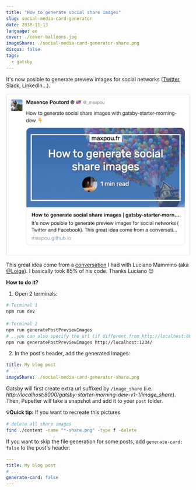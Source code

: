 ```yaml
---
title: "How to generate social share images"
slug: social-media-card-generator
date: 2018-11-13
language: en
cover: ./cover-balloons.jpg
imageShare: ./social-media-card-generator-share.png
disqus: false
tags:
  - gatsby
---
```



It's now posible to generate preview images for social networks ([Twitter](https://cards-dev.twitter.com/validator), Slack, LinkedIn...).

![twitter card](./twitter-card.png)

This great idea come from a [conversation](https://twitter.com/_maxpou/status/1054106299213012992) I had with Luciano Mammino (aka [@Loige](https://twitter.com/loige)). I basically took 85% of his code. Thanks Luciano 😊


**How to do it?**

1. Open 2 terminals:
  ```bash
  # Terminal 1
  npm run dev

  # Terminal 2
  npm run generatePostPreviewImages
  # ..you can also specify the url (if different from http://localhost:8000/)
  npm run generatePostPreviewImages http://localhost:1234/
  ```
2. In the post's header, add the generated images:
  ```yaml
  title: My blog post
  # ...
  imageShare: ./social-media-card-generator-share.png
  ```

Gatsby will first create extra url suffixed by `/image_share` (i.e. *http://localhost:8000/gatsby-starter-morning-dew-v1-1/image_share*). Then, Pupetter will take a snapshot and add it to your `post` folder.

**💡Quick tip:** If you want to recreate this pictures

```bash
# delete all share images
find ./content -name "*-share.png" -type f -delete
```

If you want to skip the file generation for some posts, add `generate-card: false` to the post's header.

```yaml
---
title: My blog post
# ...
generate-card: false
---
```
